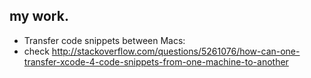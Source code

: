 ## my work.

* Transfer code snippets between Macs:
* check http://stackoverflow.com/questions/5261076/how-can-one-transfer-xcode-4-code-snippets-from-one-machine-to-another